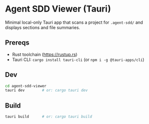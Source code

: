 # Agent SDD Viewer (Tauri)

Minimal local-only Tauri app that scans a project for `.agent-sdd/` and displays sections and file summaries.

## Prereqs
- Rust toolchain (https://rustup.rs)
- Tauri CLI: `cargo install tauri-cli` (or `npm i -g @tauri-apps/cli`)

## Dev
```bash
cd agent-sdd-viewer
tauri dev        # or: cargo tauri dev
```

## Build
```bash
tauri build      # or: cargo tauri build
```
